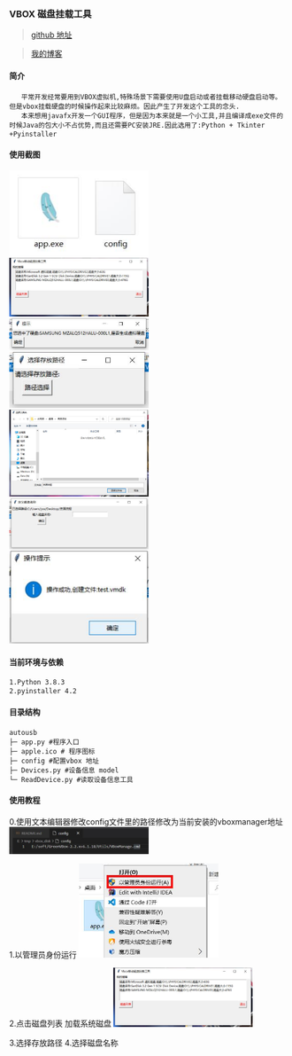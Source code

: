 <!--
 * @Author: yuanxx
 * @Date: 2021-03-30 09:55:19
 * @LastEditTime: 2021-03-30 10:08:27
 * @Description: 
-->
### VBOX 磁盘挂载工具

> [github 地址](https://github.com/yxx1912008/vbox_disk)

> [我的博客](https://blog.huochuankeji.com)

#### 简介

       平常开发经常要用到VBOX虚拟机,特殊场景下需要使用U盘启动或者挂载移动硬盘启动等。但是vbox挂载硬盘的时候操作起来比较麻烦。因此产生了开发这个工具的念头.
       本来想用javafx开发一个GUI程序，但是因为本来就是一个小工具,并且编译成exe文件的时候Java的包大小不占优势,而且还需要PC安装JRE.因此选用了:Python + Tkinter +Pyinstaller


#### 使用截图

<img src="https://raw.githubusercontent.com/yxx1912008/vbox_disk/main/img/1.jpg" style="width: 50%; height: 50%"  alt="软件图标" />
<img src="https://raw.githubusercontent.com/yxx1912008/vbox_disk/main/img/2.jpg" style="width: 50%; height: 50%"  alt="启动界面" />
<img src="https://raw.githubusercontent.com/yxx1912008/vbox_disk/main/img/3.jpg" style="width: 50%; height: 50%"  alt="加载硬盘列表" />
<img src="https://raw.githubusercontent.com/yxx1912008/vbox_disk/main/img/4.jpg" style="width: 50%; height: 50%"  alt="选择存放路径" />
<img src="https://raw.githubusercontent.com/yxx1912008/vbox_disk/main/img/5.jpg" style="width: 50%; height: 50%"  alt="选择存放路径" />
<img src="https://raw.githubusercontent.com/yxx1912008/vbox_disk/main/img/6.jpg" style="width: 50%; height: 50%"  alt="选择磁盘名称" />
<img src="https://raw.githubusercontent.com/yxx1912008/vbox_disk/main/img/7.jpg" style="width: 50%; height: 50%"  alt="操作结果" />

#### 当前环境与依赖

```
1.Python 3.8.3
2.pyinstaller 4.2
```


#### 目录结构


```
autousb
├─ app.py #程序入口
├─ apple.ico # 程序图标
├─ config #配置vbox 地址
├─ Devices.py #设备信息 model
└─ ReadDevice.py #读取设备信息工具

```



#### 使用教程

0.使用文本编辑器修改config文件里的路径修改为当前安装的vboxmanager地址 
<img src="https://raw.githubusercontent.com/yxx1912008/vbox_disk/main/img/config.jpg" style="width: 50%; height: 50%"  alt="软件图标" />

1.以管理员身份运行
<img src="https://raw.githubusercontent.com/yxx1912008/vbox_disk/main/img/0.jpg" style="width: 50%; height: 50%"  alt="软件图标" />

2.点击磁盘列表 加载系统磁盘
<img src="https://raw.githubusercontent.com/yxx1912008/vbox_disk/main/img/2.jpg" style="width: 50%; height: 50%"  alt="加载硬盘列表" />

3.选择存放路径
4.选择磁盘名称
